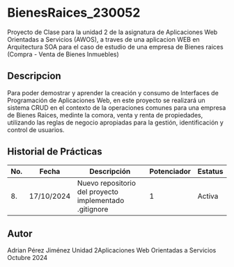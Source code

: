 # BienesRaices_230052
Proyecto de Clase  para la unidad 2 de la asignatura de Aplicaciones Web Orientadas a Servicios (AWOS), a traves de una aplicacion WEB en Arquitectura SOA para el caso de estudio de una empresa de Bienes raices (Compra - Venta de Bienes Inmuebles)
## Descripcion
Para poder demostrar y aprender la creación y consumo de Interfaces de Programación de Aplicaciones Web, en este proyecto se realizará un sistema CRUD en el contexto de la operaciones comunes para una empresa de Bienes Raices, medinte la comora, venta y renta de propiedades, utilizando las reglas de negocio apropiadas para la gestión, identificación y control de usuarios.
## Historial de Prácticas
|No.|Fecha|Descripción|Potenciador|Estatus|
|----|----|----|----|----|
|8.|17/10/2024|Nuevo repositorio del proyecto implementado .gitignore|1|Activa|
## Autor
Adrian Pérez Jiménez
Unidad 2Aplicaciones Web Orientadas a Servicios
Octubre 2024
